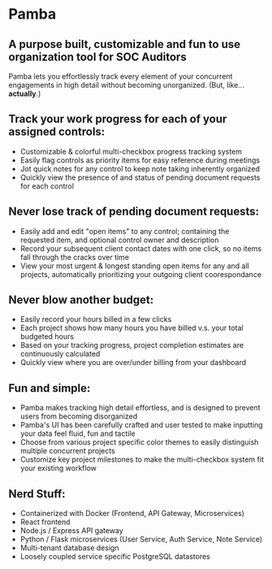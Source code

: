 # Pamba

## A purpose built, customizable and fun to use organization tool for SOC Auditors

Pamba lets you effortlessly track every element of your concurrent engagements in high detail without becoming unorganized. (But, like... **actually**.)

## Track your work progress for each of your assigned controls:
- Customizable & colorful multi-checkbox progress tracking system
- Easily flag controls as priority items for easy reference during meetings
- Jot quick notes for any control to keep note taking inherently organized
- Quickly view the presence of and status of pending document requests for each control

## Never lose track of pending document requests:
- Easily add and edit "open items" to any control; containing the requested item, and optional control owner and description
- Record your subsequent client contact dates with one click, so no items fall through the cracks over time
- View your most urgent & longest standing open items for any and all projects, automatically prioritizing your outgoing client coorespondance

## Never blow another budget:
- Easily record your hours billed in a few clicks
- Each project shows how many hours you have billed v.s. your total budgeted hours
- Based on your tracking progress, project completion estimates are continuously calculated
- Quickly view where you are over/under billing from your dashboard

## Fun and simple:
- Pamba makes tracking high detail effortless, and is designed to prevent users from becoming disorganized
- Pamba's UI has been carefully crafted and user tested to make inputting your data feel fluid, fun and tactile
- Choose from various project specific color themes to easily distinguish multiple concurrent projects
- Customize key project milestones to make the multi-checkbox system fit your existing workflow


## Nerd Stuff:
- Containerized with Docker (Frontend, API Gateway, Microservices)
- React frontend
- Node.js / Express API gateway
- Python / Flask microservices (User Service, Auth Service, Note Service)
- Multi-tenant database design
- Loosely coupled service specific PostgreSQL datastores






